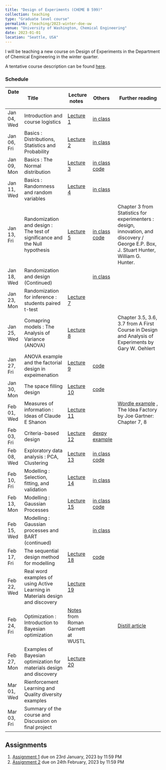 ```yaml
---
title: "Design of Experiments (CHEME B 599)"
collection: teaching
type: "Graduate level course"
permalink: /teaching/2023-winter-doe-uw
venue: "University of Washington, Chemical Engineering"
date: 2023-01-01
location: "Seattle, USA"
---
```



I will be teaching a new course on Design of Experiments in the Department of Chemical Engineering in the winter quarter. 

A tentative course description can be found [here](http://kiranvad.github.io/files/teaching/DOE/course_description.pdf). 

### Schedule

| Date &nbsp; &nbsp; &nbsp; &nbsp; &nbsp; | Title &nbsp; &nbsp; &nbsp; &nbsp; &nbsp; &nbsp; &nbsp; &nbsp;|  Lecture notes &nbsp; | Others &nbsp; | Further reading | 
| ------------------------|--------------------------------------------------------- | ------------- |--------------|----------------------------------------------------------------------|
| Jan 04, Wed    | Introduction and course logistics   | [Lecture 1](http://kiranvad.github.io/files/teaching/DOE/lec01.pdf)| [in class](http://kiranvad.github.io/files/teaching/DOE/handwritten/Lec01.pdf) |
| Jan 06, Fri    | Basics : Distributions, Statistics and Probability   | [Lecture 2](http://kiranvad.github.io/files/teaching/DOE/lec02.pdf)|[in class](http://kiranvad.github.io/files/teaching/DOE/handwritten/Lec02.pdf) |
| Jan 09, Mon    | Basics : The Normal distribution   | [Lecture 3](http://kiranvad.github.io/files/teaching/DOE/lec03.pdf)|[in class](http://kiranvad.github.io/files/teaching/DOE/handwritten/Lec03.pdf)   [code](https://github.com/kiranvad/DOE/blob/master/Lecture%2003.ipynb)|
| Jan 11, Wed    | Basics : Randomness and random variables   | [Lecture 4](http://kiranvad.github.io/files/teaching/DOE/lec04.pdf)|[in class](http://kiranvad.github.io/files/teaching/DOE/handwritten/Lec04.pdf) |
| Jan 13, Fri    | Randomization and design : The test of significance and the Null hypothesis | [Lecture 5](http://kiranvad.github.io/files/teaching/DOE/lec05.pdf)|[in class](http://kiranvad.github.io/files/teaching/DOE/handwritten/Lec05.pdf)   [code](https://github.com/kiranvad/DOE/blob/master/Lecture%2005.ipynb) | Chapter 3 from Statistics for experimenters : design, innovation, and discovery / George E.P. Box, J. Stuart Hunter, William G. Hunter. |
| Jan 18, Wed    | Randomization and design (Continued)   | |[in class](http://kiranvad.github.io/files/teaching/DOE/handwritten/Lec06.pdf) |
| Jan 23, Mon    | Randomization for inference : students paired t-test   |[Lecture 7](http://kiranvad.github.io/files/teaching/DOE/lec07.pdf) | |
| Jan 25, Wed    | Comapring models :  The Analysis of Variance (ANOVA)|[Lecture 8](http://kiranvad.github.io/files/teaching/DOE/lec08.pdf) | | Chapter 3.5, 3.6, 3.7 from A First Course in Design and Analysis of Experiments by Gary W. Oehlert |
| Jan 27, Fri    | ANOVA example and the factorial design in expeimenation|[Lecture 9](http://kiranvad.github.io/files/teaching/DOE/lec09.pdf) |[code](https://github.com/kiranvad/DOE/blob/master/Lecture%2009.ipynb)|
| Jan 30, Mon    | The space filling design   |[Lecture 10](http://kiranvad.github.io/files/teaching/DOE/lec10.pdf) |[code](https://github.com/kiranvad/DOE/blob/master/Lecture%2010.ipynb) |
| Feb 01, Wed    | Measures of information : Ideas of Claude E Shanon   |[Lecture 11](http://kiranvad.github.io/files/teaching/DOE/lec11.pdf) | | [Wordle example](https://youtu.be/v68zYyaEmEA) , The Idea Factory by Joe Gartner: Chapter 7, 8 |
| Feb 03, Fri    | Criteria-based design  |[Lecture 12](http://kiranvad.github.io/files/teaching/DOE/lec12.pdf) |[dexpy example](https://statease.github.io/dexpy/example-optimal.html) |
| Feb 08, Wed    | Exploratory data analysis : PCA, Clustering    |[Lecture 13](http://kiranvad.github.io/files/teaching/DOE/lec15.pdf) |[in class](http://kiranvad.github.io/files/teaching/DOE/handwritten/Lec13.pdf) [code](https://github.com/kiranvad/DOE/blob/master/Lecture%2015.ipynb) |
| Feb 10, Fri    | Modelling : Selection, fitting, and validation |[Lecture 14](http://kiranvad.github.io/files/teaching/DOE/lec16.pdf)  |[in class](http://kiranvad.github.io/files/teaching/DOE/handwritten/Lec14.pdf) |
| Feb 13, Mon    | Modelling : Gaussian Processes   |[Lecture 15](http://kiranvad.github.io/files/teaching/DOE/lec17.pdf) |[in class](http://kiranvad.github.io/files/teaching/DOE/handwritten/Lec15.pdf) [code](https://github.com/kiranvad/DOE/blob/master/Lecture%2017.ipynb) |
| Feb 15, Wed    | Modelling : Gaussian processes and BART (continued)   | |[in class](http://kiranvad.github.io/files/teaching/DOE/handwritten/Lec16.pdf) |
| Feb 17, Fri    | The sequential design method for modelling|[Lecture 18](http://kiranvad.github.io/files/teaching/DOE/lec18.pdf) |[code](https://github.com/kiranvad/DOE/blob/master/Lecture%2018.ipynb) |
| Feb 22, Wed    | Real word examples of using Active Learning in Materials design and discovery  |[Lecture 19](http://kiranvad.github.io/files/teaching/DOE/lec19.pdf) | |
| Feb 24, Fri    | Optimization : Introduction to Bayesian optimization   |[Notes](https://www.cse.wustl.edu/~garnett/cse515t/spring_2019/files/lecture_notes/12.pdf) from Roman Garnett at WUSTL  | | [Distill article](https://distill.pub/2020/bayesian-optimization/) |
| Feb 27, Mon    | Examples of Bayesian optimization for materials design and discovery |[Lecture 20](http://kiranvad.github.io/files/teaching/DOE/lec20.pdf) | | |
| Mar 01, Wed    | Rienforcement Learning and Quality diversity examples | | |
| Mar 03, Fri    | Summary of the course and Discussion on final project | | |


## Assignments

1. [Assignment 1](http://kiranvad.github.io/files/teaching/DOE/asg01.pdf) due on 23rd January, 2023 by 11:59 PM
2. [Assignment 2](https://github.com/kiranvad/DOE/blob/master/Assignment%202.ipynb) due on 24th February, 2023 by 11:59 PM


